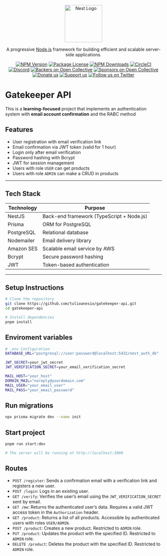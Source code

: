 <p align="center">
  <a href="http://nestjs.com/" target="blank"><img src="https://nestjs.com/img/logo-small.svg" width="120" alt="Nest Logo" /></a>
</p>

[circleci-image]: https://img.shields.io/circleci/build/github/nestjs/nest/master?token=abc123def456
[circleci-url]: https://circleci.com/gh/nestjs/nest

  <p align="center">A progressive <a href="http://nodejs.org" target="_blank">Node.js</a> framework for building efficient and scalable server-side applications.</p>
    <p align="center">
<a href="https://www.npmjs.com/~nestjscore" target="_blank"><img src="https://img.shields.io/npm/v/@nestjs/core.svg" alt="NPM Version" /></a>
<a href="https://www.npmjs.com/~nestjscore" target="_blank"><img src="https://img.shields.io/npm/l/@nestjs/core.svg" alt="Package License" /></a>
<a href="https://www.npmjs.com/~nestjscore" target="_blank"><img src="https://img.shields.io/npm/dm/@nestjs/common.svg" alt="NPM Downloads" /></a>
<a href="https://circleci.com/gh/nestjs/nest" target="_blank"><img src="https://img.shields.io/circleci/build/github/nestjs/nest/master" alt="CircleCI" /></a>
<a href="https://discord.gg/G7Qnnhy" target="_blank"><img src="https://img.shields.io/badge/discord-online-brightgreen.svg" alt="Discord"/></a>
<a href="https://opencollective.com/nest#backer" target="_blank"><img src="https://opencollective.com/nest/backers/badge.svg" alt="Backers on Open Collective" /></a>
<a href="https://opencollective.com/nest#sponsor" target="_blank"><img src="https://opencollective.com/nest/sponsors/badge.svg" alt="Sponsors on Open Collective" /></a>
  <a href="https://paypal.me/kamilmysliwiec" target="_blank"><img src="https://img.shields.io/badge/Donate-PayPal-ff3f59.svg" alt="Donate us"/></a>
    <a href="https://opencollective.com/nest#sponsor"  target="_blank"><img src="https://img.shields.io/badge/Support%20us-Open%20Collective-41B883.svg" alt="Support us"></a>
  <a href="https://twitter.com/nestframework" target="_blank"><img src="https://img.shields.io/twitter/follow/nestframework.svg?style=social&label=Follow" alt="Follow us on Twitter"></a>
</p>
  <!--[![Backers on Open Collective](https://opencollective.com/nest/backers/badge.svg)](https://opencollective.com/nest#backer)
  [![Sponsors on Open Collective](https://opencollective.com/nest/sponsors/badge.svg)](https://opencollective.com/nest#sponsor)-->

# Gatekeeper API

This is a **learning-focused** project that implements an authentication system with **email account confirmation** and the RABC method

## Features

- User registration with email verification link
- Email confirmation via JWT token (valid for 1 hour)
- Login only after email verification
- Password hashing with Bcrypt
- JWT for session management
- Users with role `USER` can get products
- Users with role `ADMIN` can make a CRUD in products

---

## Tech Stack

| Technology     | Purpose                                  |
|----------------|-------------------------------------------|
| NestJS         | Back-end framework (TypeScript + Node.js) |
| Prisma         | ORM for PostgreSQL                        |
| PostgreSQL     | Relational database                       |
| Nodemailer     | Email delivery library                    |
| Amazon SES     | Scalable email service by AWS             |
| Bcrypt         | Secure password hashing                   |
| JWT            | Token-based authentication                |

---

## Setup Instructions

```bash
# Clone the repository
git clone https://github.com/tulioanesio/gatekeeper-api.git
cd gatekeeper-api

# Install dependencies
pnpm install
```

## Enviroment variables
```bash
# .env Configuration
DATABASE_URL="postgresql://user:password@localhost:5432/nest_auth_db"

JWT_SECRET=your_jwt_secret
JWT_VERIFICATION_SECRET=your_email_verification_secret

MAIL_HOST="your_host"
DOMAIN_MAIL="noreply@yourdomain.com"
MAIL_USER="your_email_user"
MAIL_PASS="your_email_password"
```

## Run migrations
```bash
npx prisma migrate dev --name init
```

## Start project
```bash
pnpm run start:dev

# The server will be running at http://localhost:3000
```

## Routes

- `POST /register`: Sends a confirmation email with a verification link and registers a new user.  
- `POST /login`: Logs in an existing user.  
- `GET /verify`: Verifies the user’s email using the `JWT_VERIFICATION_SECRET` sent by email.  
- `GET /me`: Returns the authenticated user’s data. Requires a valid JWT access token in the `Authorization` header.
- `GET /product`: Returns a list of all products. Accessible by authenticated users with roles `USER/ADMIN`. 
- `POST /product`: Creates a new product. Restricted to `ADMIN` role.
- `PUT /product`: Updates the product with the specified ID. Restricted to `ADMIN` role.
- `DELETE /product`: Deletes the product with the specified ID. Restricted to `ADMIN` role.




